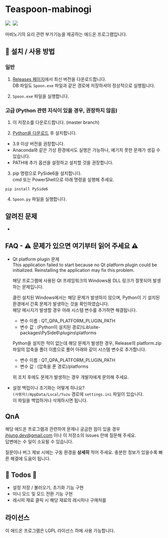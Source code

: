 # Teaspoon-mabinogi
<p>
   <img src="https://img.shields.io/badge/using-Python%203.x-%233776AB?style=flat-square&logo=python"/>&nbsp
   <img src="https://img.shields.io/badge/using-PySide6-%2341CD52?style=flat-square&logo=qt"/>&nbsp
</p>   


마비노기의 요리 관련 부가기능을 제공하는 애드온 프로그램입니다.

## 🔑 설치 / 사용 방법

### 일반
1. [Releases 페이지](https://github.com/kry-p/Teaspoon-mabinogi/releases)에서 최신 버전을 다운로드합니다.  
   DB 파일도 ```Spoon.exe``` 파일과 같은 경로에 저장하셔야 정상적으로 실행됩니다.

2. ```Spoon.exe``` 파일을 실행합니다.

### 고급 (Python 관련 지식이 있을 경우, 권장하지 않음)  
1. 이 저장소를 다운로드합니다. (master branch)

2. [Python을 다운로드](https://www.python.org/downloads/) 후 설치합니다.
  + 3.9 이상 버전을 권장합니다.  
  + Anaconda와 같은 가상 환경에서도 실행은 가능하나, 예기치 못한 문제가 생길 수 있습니다.  
  + PATH에 추가 옵션을 설정하고 설치할 것을 권장합니다.

3. pip 명령으로 PySide6을 설치합니다.  
cmd 또는 PowerShell으로 아래 명령을 실행해 주세요.  
```
pip install PySide6
```

4. ```Spoon.py``` 파일을 실행합니다.

## 알려진 문제
- 

## FAQ - ⚠ 문제가 있으면 여기부터 읽어 주세요 ⚠

+ Qt platform plugin 문제  
This application failed to start because no Qt platform plugin could be initialized. Reinstalling the application may fix this problem.  
  
  해당 프로그램에 사용된 Qt 프레임워크의 Windows용 DLL 링크가 잘못되어 발생하는 문제입니다.

  클린 설치된 Windows에서는 해당 문제가 발생하지 않으며, Python이 기 설치된 환경에서 간혹 문제가 발생하는 것을 확인하였습니다.  
  해당 메시지가 발생할 경우 아래 시스템 변수를 추가하면 해결됩니다.

    + 변수 이름 : QT_QPA_PLATFORM_PLUGIN_PATH  
    + 변수 값 : (Python이 설치된 경로)\Lib\site-packages\PySide6\plugins\platforms

  Python을 설치한 적이 없는데 해당 문제가 발생한 경우, Release의 platform.zip 파일의 압축을 폴더 이름으로 풀어 아래와 같이 시스템 변수로 추가합니다.

    + 변수 이름 : QT_QPA_PLATFORM_PLUGIN_PATH  
    + 변수 값 : (압축을 푼 경로)/platforms

  위 조치 후에도 문제가 발생하는 경우 개발자에게 문의해 주세요.
 
+ 설정 백업이나 초기화는 어떻게 하나요?    
  ```(사용자)/AppData/Local/Yuzu``` 경로에 ```settings.ini``` 파일이 있습니다.  
  이 파일을 백업하거나 삭제하시면 됩니다.


## QnA
해당 애드온 프로그램과 관련하여 문제나 궁금한 점이 있을 경우 jhjung.dev@gmail.com 이나 이 저장소의 Issues 란에 질문해 주세요.  
답변에는 수 일이 소요될 수 있습니다.

질문이나 버그 제보 시에는 구동 환경을 **상세히** 적어 주세요. 충분한 정보가 있을수록 빠른 해결에 도움이 됩니다.

## 🚧 Todos 🚧

 + 설정 저장 / 불러오기, 초기화 기능 구현
 + 미니 모드 및 모드 전환 기능 구현
 + 레시피 재료 클릭 시 해당 재료의 레시피나 구매처를 

## 라이선스
이 애드온 프로그램은 LGPL 라이선스 하에 사용 가능합니다.
